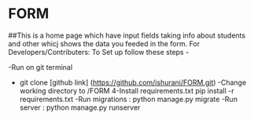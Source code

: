 # FORM
##This is a home page which have input fields taking info about students and other whicj shows the data you feeded in the form.
For Developers/Contributers: To Set up follow these steps -


-Run on git terminal
- git clone [github link] (https://github.com/ishurani/FORM.git)
-Change working directory to /FORM
4-Install requirements.txt
 pip install -r requirements.txt
-Run migrations :
 python manage.py migrate
-Run server :
 python manage.py runserver <port>

